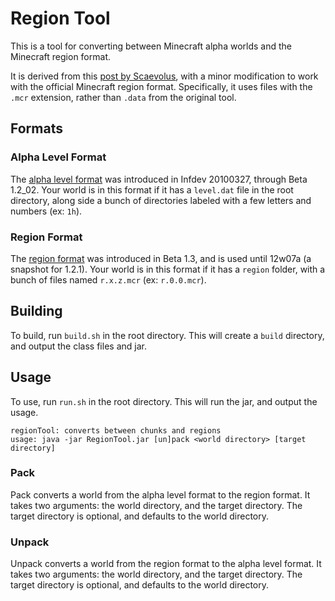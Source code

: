 # Region Tool

This is a tool for converting between Minecraft alpha worlds and the Minecraft region format.

It is derived from this [post by Scaevolus](https://www.minecraftforum.net/forums/mapping-and-modding-java-edition/minecraft-mods/mods-discussion/1346703-mod-mcregion-v5-optimized-saves-1-2_02), with a minor modification to work with the official Minecraft region format. Specifically, it uses files with the `.mcr` extension, rather than `.data` from the original tool.

## Formats

### Alpha Level Format

The [alpha level format](https://minecraft.wiki/w/Java_Edition_Alpha_level_format) was introduced in Infdev 20100327, through Beta 1.2_02. Your world is in this format if it has a `level.dat` file in the root directory, along side a bunch of directories labeled with a few letters and numbers (ex: `1h`).

### Region Format

The [region format](https://minecraft.wiki/w/Region_file_format) was introduced in Beta 1.3, and is used until 12w07a (a snapshot for 1.2.1). Your world is in this format if it has a `region` folder, with a bunch of files named `r.x.z.mcr` (ex: `r.0.0.mcr`).

## Building

To build, run `build.sh` in the root directory. This will create a `build` directory, and output the class files and jar.

## Usage

To use, run `run.sh` in the root directory. This will run the jar, and output the usage.

```
regionTool: converts between chunks and regions
usage: java -jar RegionTool.jar [un]pack <world directory> [target directory]
```

### Pack

Pack converts a world from the alpha level format to the region format. It takes two arguments: the world directory, and the target directory. The target directory is optional, and defaults to the world directory.

### Unpack

Unpack converts a world from the region format to the alpha level format. It takes two arguments: the world directory, and the target directory. The target directory is optional, and defaults to the world directory.
